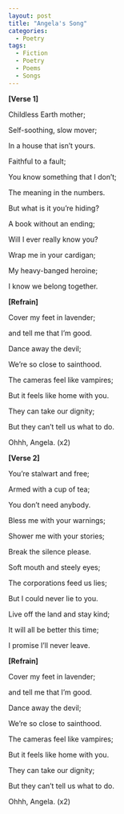 ```yaml
---
layout: post
title: "Angela's Song"
categories:
  - Poetry
tags:
  - Fiction
  - Poetry
  - Poems
  - Songs
---
```




**[Verse 1]**

Childless Earth mother;

Self-soothing, slow mover;

In a house that isn’t yours.

  
Faithful to a fault;

You know something that I don’t;

The meaning in the numbers.














But what is it you’re hiding?

A book without an ending;

Will I ever really know you?



Wrap me in your cardigan;

My heavy-banged heroine;

I know we belong together.



**[Refrain]**

Cover my feet in lavender;

and tell me that I’m good.

Dance away the devil;

We’re so close to sainthood.


The cameras feel like vampires;

But it feels like home with you.

They can take our dignity;

But they can’t tell us what to do.



Ohhh, Angela. (x2)



**[Verse 2]**

You’re stalwart and free;

Armed with a cup of tea;

You don’t need anybody.



Bless me with your warnings;

Shower me with your stories;

Break the silence please.



Soft mouth and steely eyes;

The corporations feed us lies;

But I could never lie to you.



Live off the land and stay kind;

It will all be better this time;

I promise I’ll never leave.



**[Refrain]**

Cover my feet in lavender;

and tell me that I’m good.

Dance away the devil;

We’re so close to sainthood.



The cameras feel like vampires;

But it feels like home with you.

They can take our dignity;

But they can’t tell us what to do.



Ohhh, Angela. (x2)

